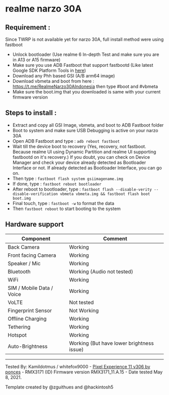 # realme narzo 30A
## Requirement :
Since TWRP is not available yet for narzo 30A, full install method were using fastboot
* Unlock bootloader (Use realme 6 In-depth Test and make sure you are in A13 or A15 firmware)
* Make sure you use ADB Fastboot that support fastbootd (Like latest Google SDK Platform Tools in [here](https://developer.android.com/studio/releases/platform-tools))
* Download any Phh based GSI (A/B arm64 image)
* Download vbmeta and boot from here : https://t.me/RealmeNarzo30AIndonesia then type #boot and #vbmeta
* Make sure the boot.img that you downloaded is same with your current firmware version

## Steps to install :
* Extract and copy all GSI Image, vbmeta, and boot to ADB Fastboot folder
* Boot to system and make sure USB Debugging is active on your narzo 30A
* Open ADB Fastboot and type :    ```adb reboot fastboot    ```
* Wait till the device boot to recovery (Yes, recovery, not fastboot. Because realme UI using Dynamic Partition and realme UI supporting fastbootd on it's recovery.) If you doubt, you can check on Device Manager and check your device already detected as Bootloader Interface or not. If already detected as Bootloader Interface, you can go on.
* Then type :    ```fastboot flash system gsiimagename.img    ```
* If done, type :    ```fastboot reboot bootloader    ```
* After reboot to bootloader, type :    ```fastboot flash --disable-verity --disable-verification vbmeta vbmeta.img && fastboot flash boot boot.img    ```
* Final touch, type :    ```fastboot -w``` to format the data
* Then    ```fastboot reboot``` to start booting to the system




## Hardware support

| Component                 |      Comment                                              |
|---------------------------|-----------------------------------------------------------|
| Back Camera               | Working                                                   |
| Front facing Camera       | Working                                                   |
| Speaker / Mic             | Working                                                   |
| Bluetooth                 | Working (Audio not tested)                                |
| WiFi                      | Working                                                   |
| SIM / Mobile Data / Voice | Working                                                   |
| VoLTE                     | Not tested                                                |
| Fingerprint Sensor        | Not Working                                               |
| Offline Charging          | Working                                                   |
| Tethering                 | Working                                                   |
| Hotspot                   | Working                                                   |
| Auto-Brightness           | Working (But have lower brightness issue)                 |
---

Tested By: Kamildotmus / whitefox9000 - [Pixel Experience 11 v306 by ponces](https://github.com/ponces/treble_build_pe/releases/tag/v306) - RMX3171 (ID) Firmware version RMX3171_11.A.15 - Date tested May 8, 2021.

Template created by @zguithues and @hackintosh5
